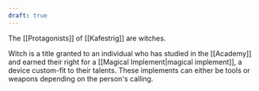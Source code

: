 ```yaml
---
draft: true
---
```

The [[Protagonists]] of [[Kafestrig]] are witches.

Witch is a title granted to an individual who has studied in the [[Academy]] and earned their right for a [[Magical Implement|magical implement]], a device custom-fit to their talents. These implements can either be tools or weapons depending on the person's calling. 